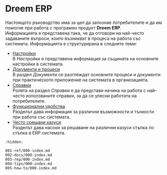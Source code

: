 # Dreem ERP

Настоящото ръководство има за цел да запознае потребителите и да им помогне при работа с програмен продукт **Dreem ERP**.  
Информацията е представена така, че да отговори на най-често задаваните въпроси, които възникват в процеса на работа със системата.
Информацията е структурирана в следните теми:

 - [Настройки](001-ref/000-index.md)  
 В *Настройки* е представена информация за същината на основните настройки в системата.
 - [Документи и процеси](002-docs/000-index.md)  
В раздел *Документи* се разглеждат основните процеси и документи при практическото приложение на системата в организацията.
 - [Справки](003-rep/000-index.md)  
Ролята на раздел *Справки* е да представи начина на работа с най–често използваните справки, за да се улесни работата на потребителите.  
 - [Функционални удобства](004-tips/000-index.md)  
Разделът дава информация за различни възможности и тънкости при работа със системата.  
 - [Често срещани казуси](005-how-to/000-index.md)  
Разделът дава насоки за решаване на различни казуси стъпка по стъпка в ERP системата.

```{toctree}
:hidden:

001-ref/000-index.md
002-docs/000-index.md
003-rep/000-index.md
004-tips/000-index.md
005-how-to/000-index.md
```
